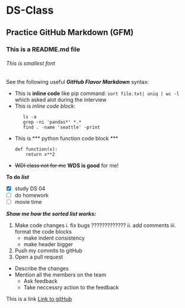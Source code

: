 # DS-Class
## Practice GitHub Markdown (GFM)
### This is a README.md file
###### This is smallest font

See the following useful **_GitHub Flavor Markdown_** syntax:
- This is **inline code** like pip command: `sort file.txt| uniq | wc -l` which asked alot during the interview
- This is *inline code block*:
    ```
       ls -a
       grep -ni 'pandas*' *.*
       find . -name 'seattle' -print
    ```
- This is *** python function code block ***
    ``` 
    def function(x):
        return x**2    
    ```
- ~~WDI class not for me~~ __WDS is good__ for me!

**To do _list_**
* [x] study DS 04
* [ ] do homework
* [ ] movie time

__*Show me how the sorted list works:*__
1. Make code changes
   i. fix bugs ?????????????
  ii. add comments
 iii. format the code blocks
    * make indent consistency
    * make header bigger
2. Push my commits to gitHub
3. Open a pull request
  * Describe the changes
  * Mention all the members on the team
    * Ask feedback
    * Take neccessry action to the feedback

This is a link [Link to gitHub](http://gitbub.com)
